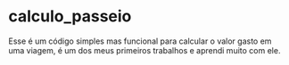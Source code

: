# calculo_passeio

Esse é um código simples mas funcional para calcular o valor gasto em uma viagem, é um dos meus primeiros trabalhos e aprendi muito com ele.
